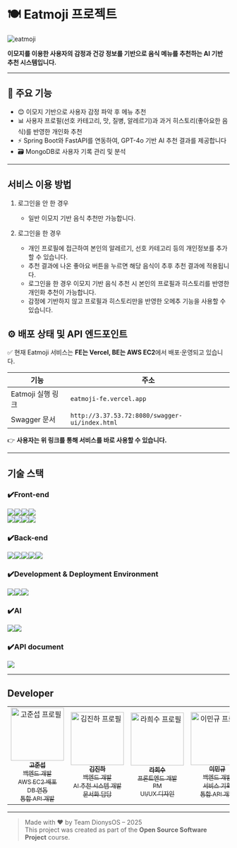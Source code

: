 # 🍽️ Eatmoji 프로젝트

![eatmoji](https://github.com/user-attachments/assets/48bc651f-5caf-4d92-90e3-89c0fbb26602)

**이모지를 이용한 사용자의 감정과 건강 정보를 기반으로 음식 메뉴를 추천하는 AI 기반 추천 시스템입니다.**

---

## 🚀 주요 기능

- 😊 이모지 기반으로 사용자 감정 파악 후 메뉴 추천
- 📊 사용자 프로필(선호 카테고리, 맛, 질병, 알레르기)과 과거 히스토리(좋아요한 음식)를 반영한 개인화 추천
- ⚡️ Spring Boot와 FastAPI를 연동하여, GPT-4o 기반 AI 추천 결과를 제공합니다
- 🗃️ MongoDB로 사용자 기록 관리 및 분석

---

## 서비스 이용 방법

1. 로그인을 안 한 경우
   
   - 일반 이모지 기반 음식 추천만 가능합니다.
     
2. 로그인을 한 경우
   - 개인 프로필에 접근하여 본인의 알레르기, 선호 카테고리 등의 개인정보를 추가할 수 있습니다.
   - 추천 결과에 나온 좋아요 버튼을 누르면 해당 음식이 추후 추천 결과에 적용됩니다.
   - 로그인을 한 경우 이모지 기반 음식 추천 시 본인의 프로필과 히스토리를 반영한 개인화 추천이 가능합니다.
   - 감정에 기반하지 않고 프로필과 히스토리만을 반영한 오메추 기능을 사용할 수 있습니다.


## ⚙️ 배포 상태 및 API 엔드포인트

✅ 현재 Eatmoji 서비스는 **FE는 Vercel, BE는 AWS EC2**에서 배포·운영되고 있습니다.

| 기능                  | 주소                                                  |
|-----------------------|-------------------------------------------------------------|
| Eatmoji 실행 링크     | `eatmoji-fe.vercel.app`                                      |
| Swagger 문서          | `http://3.37.53.72:8080/swagger-ui/index.html`              |

👉 **사용자는 위 링크를 통해 서비스를 바로 사용할 수 있습니다.**

---

## 기술 스택

### ✔️Front-end
<img src="https://img.shields.io/badge/Next.js-000000?style=for-the-badge&logo=nextdotjs&logoColor=white" /><img src="https://img.shields.io/badge/React-FCD34D?style=for-the-badge&logo=react&logoColor=61DAFB" /><img src="https://img.shields.io/badge/TypeScript-3178C6?style=for-the-badge&logo=typescript&logoColor=white" /><img src="https://img.shields.io/badge/Zustand-A0522D?style=for-the-badge&logo=Zustand&logoColor=white" />
<br>
<img src="https://img.shields.io/badge/SWR-F59E0B?style=for-the-badge&logo=vercel&logoColor=white" /><img src="https://img.shields.io/badge/Tailwind CSS-06B6D4?style=for-the-badge&logo=tailwind-css&logoColor=white" /><img src="https://img.shields.io/badge/PostCSS-DD3A0A?style=for-the-badge&logo=postcss&logoColor=white" /><img src="https://img.shields.io/badge/React Icons-E91E63?style=for-the-badge&logo=react&logoColor=white" />

### ✔️Back-end
<img src="https://img.shields.io/badge/Spring-61BA55?style=for-the-badge&logo=Spring&logoColor=white"><img src="https://img.shields.io/badge/SpringBoot-8ED16A?style=for-the-badge&logo=SpringBoot&logoColor=white"><img src="https://img.shields.io/badge/Springsecurity-39A346?style=for-the-badge&logo=Springsecurity&logoColor=white"><img src="https://img.shields.io/badge/FastAPI-2BA498?style=for-the-badge&logo=FastAPI&logoColor=white"><img src="https://img.shields.io/badge/MongoDB-4AB349?style=for-the-badge&logo=MongoDB&logoColor=white">

### ✔️Development & Deployment Environment
<img src="https://img.shields.io/badge/ESLint-4B32C3?style=for-the-badge&logo=eslint&logoColor=white" /><img src="https://img.shields.io/badge/Vercel-C71585?style=for-the-badge&logo=vercel&logoColor=white" /><img src="https://img.shields.io/badge/AWS EC2-FFFFFF?style=for-the-badge&logo=AWS&logoColor=white" />

### ✔️AI
<img src="https://img.shields.io/badge/OpenAI-000000?style=for-the-badge&logo=OpenAI&logoColor=white"><img src="https://img.shields.io/badge/langchain-1C3C3C?style=for-the-badge&logo=langchain&logoColor=white">

### ✔️API document
<img src="https://img.shields.io/badge/swagger-85EA2D?style=for-the-badge&logo=swagger&logoColor=black">

--- 

## Developer

<table>
  <tbody>
    <tr>
      <td align="center">
        <a href="https://github.com/sseobi16">
          <img src="https://avatars.githubusercontent.com/sseobi16" width="120px;" alt="고준섭 프로필"/><br />
          <sub><b>고준섭</b></sub><br />
          <sub>백엔드 개발<br />
             AWS EC2 배포<br />
             DB 연동<br />
             통합 API 개발<br />
          </sub>
        </a>
      </td>
      <td align="center">
        <a href="https://github.com/jinha0907">
          <img src="https://avatars.githubusercontent.com/jinha0907" width="120px;" alt="김진하 프로필"/><br />
          <sub><b>김진하</b></sub><br />
          <sub>백엔드 개발<br />
             AI 추천 시스템 개발<br />
             문서화 담당<br />
          </sub>
        </a>
      </td>
      <td align="center">
        <a href="https://github.com/Head-ddy">
          <img src="https://avatars.githubusercontent.com/Head-ddy" width="120px;" alt="라희수 프로필"/><br />
          <sub><b>라희수</b></sub><br />
          <sub>프론트엔드 개발<br />PM<br />UI/UX 디자인</sub>
        </a>
      </td>
      <td align="center">
        <a href="https://github.com/mingyulee327">
          <img src="https://avatars.githubusercontent.com/mingyulee327" width="120px;" alt="이민규 프로필"/><br />
          <sub><b>이민규</b></sub><br />
          <sub>백엔드 개발<br />
             서비스 기획<br />
             통합 API 개발<br />
          </sub>
        </a>
      </td>
    </tr>
  </tbody>
</table>

--- 

> Made with ❤️ by Team DionysOS – 2025  
> This project was created as part of the **Open Source Software Project** course.
> 
